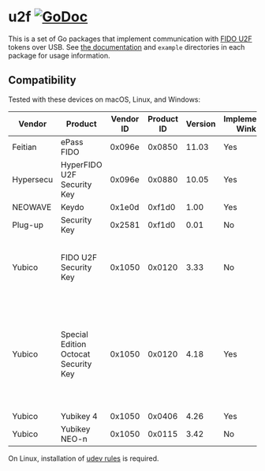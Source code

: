 # u2f [![GoDoc](https://godoc.org/github.com/flynn/u2f?status.svg)](https://godoc.org/github.com/flynn/u2f)

This is a set of Go packages that implement communication with [FIDO
U2F](https://fidoalliance.org/specifications/overview/) tokens over USB. See
[the documentation](https://godoc.org/github.com/flynn/u2f) and `example`
directories in each package for usage information.

## Compatibility

Tested with these devices on macOS, Linux, and Windows:

| Vendor | Product | Vendor ID | Product ID | Version | Implements Wink | Notes |
| ------ | ------- | --------- | ---------- | ------- | --------------- | ----- |
| Feitian | ePass FIDO | 0x096e | 0x0850 | 11.03 | Yes | |
| Hypersecu | HyperFIDO U2F Security Key | 0x096e | 0x0880 | 10.05 | Yes | Appears to made by Feitian. |
| NEOWAVE | Keydo | 0x1e0d | 0xf1d0 | 1.00 | Yes | |
| Plug-up | Security Key | 0x2581 | 0xf1d0 | 0.01 | No | |
| Yubico | FIDO U2F Security Key | 0x1050 | 0x0120 | 3.33 | No | White LED-backlit key icon on button. |
| Yubico | Special Edition Octocat Security Key | 0x1050 | 0x0120 | 4.18 | Yes | Green LED-backlit "y" icon on button, GitHub Octocat logo on the back. |
| Yubico | Yubikey 4 | 0x1050 | 0x0406 | 4.26 | Yes | |
| Yubico | Yubikey NEO-n | 0x1050 | 0x0115 | 3.42 | No | |

On Linux, installation of [udev
rules](https://github.com/Yubico/libu2f-host/blob/master/70-u2f.rules) is
required.
